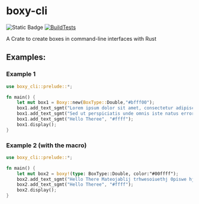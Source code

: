 # boxy-cli
![Static Badge](https://img.shields.io/badge/GitHub-BastaMasta%2Fboxy--cli-blue?style=flat&logo=github)
[![BuildTests](https://github.com/BastaMasta/boxy-cli/actions/workflows/rust.yml/badge.svg)](https://github.com/BastaMasta/boxy-cli/actions/workflows/rust.yml)


A Crate to create boxes in command-line interfaces with Rust

## Examples:

### Example 1

```rust
use boxy_cli::prelude::*;

fn main() {
    let mut box1 = Boxy::new(BoxType::Double,"#bfff00");
    box1.add_text_sgmt("Lorem ipsum dolor sit amet, consectetur adipiscing elit, sed do eiusmod tempor incididunt ut labore et dolore magna aliqua. Ut enim ad minim veniam, quis nostrud exercitation ullamco laboris nisi ut aliquip ex ea commodo consequat. Duis aute irure dolor in reprehenderit in voluptate velit esse cillum dolore eu fugiat nulla pariatur", "#ffff");
    box1.add_text_sgmt("Sed ut perspiciatis unde omnis iste natus error sit voluptatem accusantium doloremque laudantium, totam rem aperiam, eaque ipsa quae ab illo inventore veritatis et quasi architecto beatae vitae dicta sunt explicabo.", "#ffff");
    box1.add_text_sgmt("Hello Theree", "#ffff");
    box1.display();
}
```

### Example 2 (with the macro)

```rust
use boxy_cli::prelude::*;

fn main() {
    let mut box2 = boxy!(type: BoxType::Double, color:"#00ffff");
    box2.add_text_sgmt("Hello There Mateojablij trhwesoiuethj 0piswe hjgtgoise jgtowie3thj q3o-oitujpwiej toiq 0iweeh gt owjtpiewrwh WOKWRHJ JRQWE4IHYNE5R bfg oiwhf apeih aepih aepih aepihetm wf[ohgwlMRF [POWQWRF]] [OJTQEA [OJ]]OJBDGISUDBG SIUGRG OGUFOSIJGOSN SOGUIHSGIORNGR ORIRHGOSJRNGOIJRG OPIFGHRPGNPERIJG ORIRGRPIGNERPGOSJH ", "#ffff");
    box2.add_text_sgmt("Hello Theree", "#ffff");
    box2.display();
}
```



